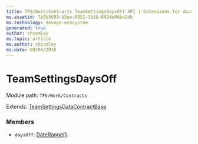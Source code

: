 ```yaml
---
title: TFS/Work/Contracts TeamSettingsDaysOff API | Extensions for Azure DevOps Services
ms.assetid: 7e5b5693-b5ee-0951-316b-6924e06bd2db
ms.technology: devops-ecosystem
generated: true
author: chcomley
ms.topic: article
ms.author: chcomley
ms.date: 08/04/2016
---
```


# TeamSettingsDaysOff

Module path: `TFS/Work/Contracts`

Extends: [TeamSettingsDataContractBase](../../../TFS/Work/Contracts/TeamSettingsDataContractBase.md)

### Members

- `daysOff`: [DateRange](../../../TFS/Work/Contracts/DateRange.md)[].
